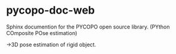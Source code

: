 # pycopo-doc-web
Sphinx documention for the PYCOPO open source library.
(PYthon COmposite POse estimation)

->3D pose estimation of rigid object.
